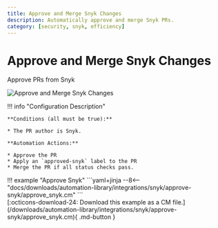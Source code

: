 ```yaml
---
title: Approve and Merge Snyk Changes
description: Automatically approve and merge Snyk PRs.
category: [security, snyk, efficiency]
---
```

# Approve and Merge Snyk Changes

<!-- --8<-- [start:example]-->
Approve PRs from Snyk

![Approve and Merge Snyk Changes](/automations/integrations/snyk/approve-snyk/approve-snyk.png)

!!! info "Configuration Description"

    **Conditions (all must be true):**

    * The PR author is Snyk.

    **Automation Actions:**

    * Approve the PR
    * Apply an `approved-snyk` label to the PR
    * Merge the PR if all status checks pass.

<div class="automationExample" markdown="1">
!!! example "Approve Snyk"
    ```yaml+jinja
    --8<-- "docs/downloads/automation-library/integrations/snyk/approve-snyk/approve_snyk.cm"
    ```
    <div class="result" markdown>
      <span>
      [:octicons-download-24: Download this example as a CM file.](/downloads/automation-library/integrations/snyk/approve-snyk/approve_snyk.cm){ .md-button }
      </span>
    </div>
<!-- --8<-- [end:example]-->
